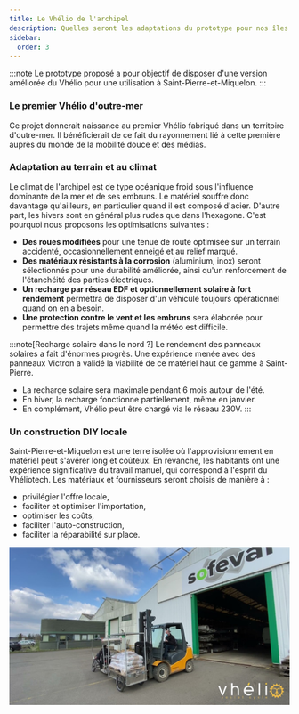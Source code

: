 ```yaml
---
title: Le Vhélio de l'archipel
description: Quelles seront les adaptations du prototype pour nos îles ?
sidebar:
  order: 3
---
```


:::note
Le prototype proposé a pour objectif de disposer d'une version améliorée du Vhélio pour une utilisation à Saint-Pierre-et-Miquelon.
:::

### Le premier Vhélio d'outre-mer

Ce projet donnerait naissance au premier Vhélio fabriqué dans un territoire d'outre-mer. Il bénéficierait de ce fait du rayonnement lié à cette première auprès du monde de la mobilité douce et des médias.

### Adaptation au terrain et au climat

Le climat de l'archipel est de type océanique froid sous l'influence dominante de la mer et de ses embruns. Le matériel souffre donc davantage qu'ailleurs, en particulier quand il est composé d'acier. D'autre part, les hivers sont en général plus rudes que dans l'hexagone. C'est pourquoi nous proposons les optimisations suivantes&nbsp;:

* **Des roues modifiées** pour une tenue de route optimisée sur un terrain accidenté, occasionnellement enneigé et au relief marqué.
* **Des matériaux résistants à la corrosion** (aluminium, inox) seront sélectionnés pour une durabilité améliorée, ainsi qu'un renforcement de l'étanchéité des parties électriques.
* **Un recharge par réseau EDF et optionnellement solaire à fort rendement** permettra de disposer d'un véhicule toujours opérationnel quand on en a besoin.
* **Une protection contre le vent et les embruns** sera élaborée pour permettre des trajets même quand la météo est difficile.

:::note[Recharge solaire dans le nord ?]
Le rendement des panneaux solaires a fait d'énormes progrès. Une expérience menée avec des panneaux Victron a validé la viabilité de ce matériel haut de gamme à Saint-Pierre.

- La recharge solaire sera maximale pendant 6 mois autour de l'été.
- En hiver, la recharge fonctionne partiellement, même en janvier.
- En complément, Vhélio peut être chargé via le réseau 230V.
:::

### Un construction DIY locale

Saint-Pierre-et-Miquelon est une terre isolée où l'approvisionnement en matériel peut s'avérer long et coûteux. En revanche, les habitants ont une expérience significative du travail manuel, qui correspond à l'esprit du Vhéliotech. Les matériaux et fournisseurs seront choisis de manière à&nbsp;:

* privilégier l'offre locale,
* faciliter et optimiser l'importation,
* optimiser les coûts,
* faciliter l'auto-construction,
* faciliter la réparabilité sur place.

![](../../../assets/info/img-usine.jpg)
